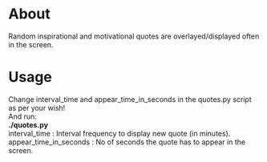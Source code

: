 # About
Random inspirational and motivational quotes are overlayed/displayed often in the screen.  

# Usage
Change interval_time and appear_time_in_seconds in the quotes.py script as per your wish!  
And run:  
**./quotes.py**  
interval_time : Interval frequency to display new quote (in minutes).  
appear_time_in_seconds : No of seconds the quote has to appear in the screen.
